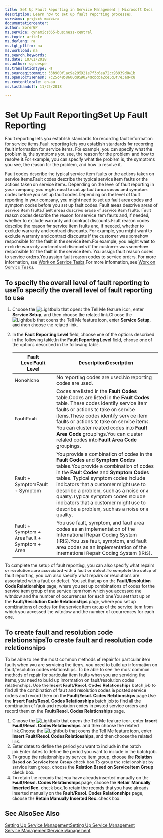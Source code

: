 ```yaml
---
title: Set Up Fault Reporting in Service Management | Microsoft Docs
description: Learn how to set up fault reporting processes.
services: project-madeira
documentationcenter: 
author: SorenGP
ms.service: dynamics365-business-central
ms.topic: article
ms.devlang: na
ms.tgt_pltfrm: na
ms.workload: na
ms.search.keywords: 
ms.date: 10/01/2018
ms.author: sgroespe
ms.translationtype: HT
ms.sourcegitcommit: 33b900f1ac9e295921e7f3d6ea72cc93939d8a1b
ms.openlocfilehash: 7c25c4858600d959024dcbdba2ce5d0f7e3ad4c8
ms.contentlocale: en-au
ms.lasthandoff: 11/26/2018

---
```


# <a name="set-up-fault-reporting"></a><span data-ttu-id="51a6b-103">Set Up Fault Reporting</span><span class="sxs-lookup"><span data-stu-id="51a6b-103">Set Up Fault Reporting</span></span>
<span data-ttu-id="51a6b-104">Fault reporting lets you establish standards for recording fault information for service items.</span><span class="sxs-lookup"><span data-stu-id="51a6b-104">Fault reporting lets you establish standards for recording fault information for service items.</span></span> <span data-ttu-id="51a6b-105">For example, you can specify what the problem is, the symptoms you see, the reason for the problem, and how to resolve it.</span><span class="sxs-lookup"><span data-stu-id="51a6b-105">For example, you can specify what the problem is, the symptoms you see, the reason for the problem, and how to resolve it.</span></span>  

<span data-ttu-id="51a6b-106">Fault codes describe the typical service item faults or the actions taken on service items.</span><span class="sxs-lookup"><span data-stu-id="51a6b-106">Fault codes describe the typical service item faults or the actions taken on service items.</span></span> <span data-ttu-id="51a6b-107">Depending on the level of fault reporting in your company, you might need to set up fault area codes and symptom codes before you set up fault codes.</span><span class="sxs-lookup"><span data-stu-id="51a6b-107">Depending on the level of fault reporting in your company, you might need to set up fault area codes and symptom codes before you set up fault codes.</span></span> <span data-ttu-id="51a6b-108">Fault areas descrive areas of service item faults.</span><span class="sxs-lookup"><span data-stu-id="51a6b-108">Fault areas descrive areas of service item faults.</span></span> <span data-ttu-id="51a6b-109">Fault reason codes describe the reason for service item faults and, if needed, whether to exclude warranty and contract discounts.</span><span class="sxs-lookup"><span data-stu-id="51a6b-109">Fault reason codes describe the reason for service item faults and, if needed, whether to exclude warranty and contract discounts.</span></span> <span data-ttu-id="51a6b-110">For example, you might want to exclude warranty and contract discounts if the customer was somehow responsible for the fault in the service item.</span><span class="sxs-lookup"><span data-stu-id="51a6b-110">For example, you might want to exclude warranty and contract discounts if the customer was somehow responsible for the fault in the service item.</span></span> <span data-ttu-id="51a6b-111">You assign fault reason codes to service orders.</span><span class="sxs-lookup"><span data-stu-id="51a6b-111">You assign fault reason codes to service orders.</span></span> <span data-ttu-id="51a6b-112">For more information, see [Work on Service Tasks](service-how-to-work-on-service-tasks.md).</span><span class="sxs-lookup"><span data-stu-id="51a6b-112">For more information, see [Work on Service Tasks](service-how-to-work-on-service-tasks.md).</span></span>  

## <a name="to-specify-the-overall-level-of-fault-reporting-to-use"></a><span data-ttu-id="51a6b-113">To specify the overall level of fault reporting to use</span><span class="sxs-lookup"><span data-stu-id="51a6b-113">To specify the overall level of fault reporting to use</span></span>
1. <span data-ttu-id="51a6b-114">Choose the ![Lightbulb that opens the Tell Me feature](media/ui-search/search_small.png "Tell me what you want to do") icon, enter **Service Setup**, and then choose the related link.</span><span class="sxs-lookup"><span data-stu-id="51a6b-114">Choose the ![Lightbulb that opens the Tell Me feature](media/ui-search/search_small.png "Tell me what you want to do") icon, enter **Service Setup**, and then choose the related link.</span></span>
2. <span data-ttu-id="51a6b-115">In the **Fault Reporting Level** field, choose one of the options described in the following table.</span><span class="sxs-lookup"><span data-stu-id="51a6b-115">In the **Fault Reporting Level** field, choose one of the options described in the following table.</span></span>  

    |<span data-ttu-id="51a6b-116">**Fault Level**</span><span class="sxs-lookup"><span data-stu-id="51a6b-116">**Fault Level**</span></span>|<span data-ttu-id="51a6b-117">**Description**</span><span class="sxs-lookup"><span data-stu-id="51a6b-117">**Description**</span></span>|  
    |------------|-------------|  
    |<span data-ttu-id="51a6b-118">None</span><span class="sxs-lookup"><span data-stu-id="51a6b-118">None</span></span> | <span data-ttu-id="51a6b-119">No reporting codes are used.</span><span class="sxs-lookup"><span data-stu-id="51a6b-119">No reporting codes are used.</span></span>|  
    |<span data-ttu-id="51a6b-120">Fault</span><span class="sxs-lookup"><span data-stu-id="51a6b-120">Fault</span></span> | <span data-ttu-id="51a6b-121">Codes are listed in the **Fault Codes** table.</span><span class="sxs-lookup"><span data-stu-id="51a6b-121">Codes are listed in the **Fault Codes** table.</span></span> <span data-ttu-id="51a6b-122">These codes identify service item faults or actions to take on service items.</span><span class="sxs-lookup"><span data-stu-id="51a6b-122">These codes identify service item faults or actions to take on service items.</span></span> <span data-ttu-id="51a6b-123">You can cluster related codes into **Fault Area Code** groupings.</span><span class="sxs-lookup"><span data-stu-id="51a6b-123">You can cluster related codes into **Fault Area Code** groupings.</span></span>|  
    |<span data-ttu-id="51a6b-124">Fault + Symptom</span><span class="sxs-lookup"><span data-stu-id="51a6b-124">Fault + Symptom</span></span> | <span data-ttu-id="51a6b-125">You provide a combination of codes in the **Fault Codes** and **Symptom Codes** tables.</span><span class="sxs-lookup"><span data-stu-id="51a6b-125">You provide a combination of codes in the **Fault Codes** and **Symptom Codes** tables.</span></span> <span data-ttu-id="51a6b-126">Typical symptom codes include indicators that a customer might use to describe a problem, such as a noise or a quality.</span><span class="sxs-lookup"><span data-stu-id="51a6b-126">Typical symptom codes include indicators that a customer might use to describe a problem, such as a noise or a quality.</span></span>|  
    |<span data-ttu-id="51a6b-127">Fault + Symptom + Area</span><span class="sxs-lookup"><span data-stu-id="51a6b-127">Fault + Symptom + Area</span></span> | <span data-ttu-id="51a6b-128">You use fault, symptom, and fault area codes as an implementation of the International Repair Coding System (IRIS).</span><span class="sxs-lookup"><span data-stu-id="51a6b-128">You use fault, symptom, and fault area codes as an implementation of the International Repair Coding System (IRIS).</span></span>|  

<span data-ttu-id="51a6b-129">To complete the setup of fault reporting, you can also specify what repairs or resolutions are associated with a fault or defect.</span><span class="sxs-lookup"><span data-stu-id="51a6b-129">To complete the setup of fault reporting, you can also specify what repairs or resolutions are associated with a fault or defect.</span></span> <span data-ttu-id="51a6b-130">You set that up on the **Fault/Resolution Code Relationships** page, where you set up combinations of codes for the service item group of the service item from which you accessed the witndow and the number of occurrences for each one.</span><span class="sxs-lookup"><span data-stu-id="51a6b-130">You set that up on the **Fault/Resolution Code Relationships** page, where you set up combinations of codes for the service item group of the service item from which you accessed the witndow and the number of occurrences for each one.</span></span>

## <a name="to-create-fault-and-resolution-code-relationships"></a><span data-ttu-id="51a6b-131">To create fault and resolution code relationships</span><span class="sxs-lookup"><span data-stu-id="51a6b-131">To create fault and resolution code relationships</span></span>
<span data-ttu-id="51a6b-132"><!--this needs to go in a working with topic--> To be able to see the most common methods of repair for particular item faults when you are servicing the items, you need to build up information on fault/resolution codes relationships.</span><span class="sxs-lookup"><span data-stu-id="51a6b-132"><!--this needs to go in a working with topic--> To be able to see the most common methods of repair for particular item faults when you are servicing the items, you need to build up information on fault/resolution codes relationships.</span></span> <span data-ttu-id="51a6b-133">Use the **Insert Fault/Resol. Codes Relationships** batch job to find all the combination of fault and resolution codes in posted service orders and record them on the **Fault/Resol. Codes Relationships** page.</span><span class="sxs-lookup"><span data-stu-id="51a6b-133">Use the **Insert Fault/Resol. Codes Relationships** batch job to find all the combination of fault and resolution codes in posted service orders and record them on the **Fault/Resol. Codes Relationships** page.</span></span>

1. <span data-ttu-id="51a6b-134">Choose the ![Lightbulb that opens the Tell Me feature](media/ui-search/search_small.png "Tell me what you want to do") icon, enter **Insert Fault/Resol. Codes Relationships**, and then choose the related link.</span><span class="sxs-lookup"><span data-stu-id="51a6b-134">Choose the ![Lightbulb that opens the Tell Me feature](media/ui-search/search_small.png "Tell me what you want to do") icon, enter **Insert Fault/Resol. Codes Relationships**, and then choose the related link.</span></span>  
2. <span data-ttu-id="51a6b-135">Enter dates to define the period you want to include in the batch job.</span><span class="sxs-lookup"><span data-stu-id="51a6b-135">Enter dates to define the period you want to include in the batch job.</span></span>  
3. <span data-ttu-id="51a6b-136">To group the relationships by service item group, choose the **Relation Based on Service Item Group** check box.</span><span class="sxs-lookup"><span data-stu-id="51a6b-136">To group the relationships by service item group, choose the **Relation Based on Service Item Group** check box.</span></span>  
4. <span data-ttu-id="51a6b-137">To retain the records that you have already inserted manually on the **Fault/Resol. Codes Relationships** page, choose the **Retain Manually Inserted Rec.** check box.</span><span class="sxs-lookup"><span data-stu-id="51a6b-137">To retain the records that you have already inserted manually on the **Fault/Resol. Codes Relationships** page, choose the **Retain Manually Inserted Rec.** check box.</span></span>  

## <a name="see-also"></a><span data-ttu-id="51a6b-138">See Also</span><span class="sxs-lookup"><span data-stu-id="51a6b-138">See Also</span></span>
[<span data-ttu-id="51a6b-139">Setting Up Service Management</span><span class="sxs-lookup"><span data-stu-id="51a6b-139">Setting Up Service Management</span></span>](service-setup-service.md)  
[<span data-ttu-id="51a6b-140">Service Management</span><span class="sxs-lookup"><span data-stu-id="51a6b-140">Service Management</span></span>](service-service.md)  

